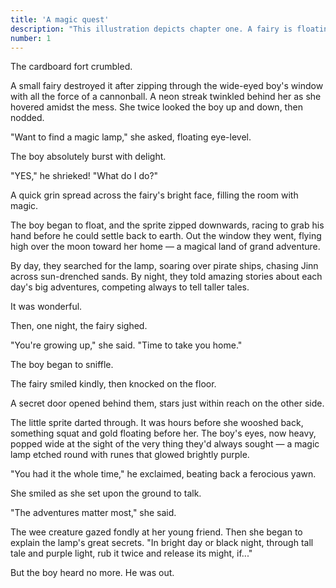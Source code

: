 ```yaml
---
title: 'A magic quest'
description: "This illustration depicts chapter one. A fairy is floating just off center, hands outstretched, fingers pointing downward. A golden lamp, etched with runes, floats before her. It's glowing, and hovers just beyond a young boy's fingertips. He looks upon it, jaw agape, in wonder. The fairy has dark black hair, with a single streak of white, and eyes that glow a light metallic blue. She's beaming and is dressed in a simple white top and purple leggings. The calves and feet are seem to glow with white strips of electricity. Her four wings — two long, two short — feature long, sharp, glowing blue veins. They follow the wing's angular contours with sharp turns and end in small open circles. Glowing white-yellow fairy dust twinkles all around her. The boy, who's mouth hangs open, is wearing a mint green hooded sweatshirt. It has yellow and white stripes on it. The two are inside a cozy wooden treehouse. A sky full of stars is spied through a magical door that's opened just the pair. The room is warm and friendly and full of mystery. To thier left hangs a yellow and purple paper lantern. A squat, two-shelf bookcase stands beneath it and a big, upholstered brown chair stands in front of it. It's draped by a blue blanket. A blue rug stretches under the chair, an open book upon it. To the pair's right hang two bookshelves. They're full of books, a wild green plant, bottles, and a thick well-worn white candle that's dripping with wax. A boat's steering wheel is leaning against the wall beneath them."
number: 1
---
```


The cardboard fort crumbled.

A small fairy destroyed it after zipping through the wide-eyed boy's window with all the force of a cannonball. A neon streak twinkled behind her as she hovered amidst the mess. She twice looked the boy up and down, then nodded.

"Want to find a magic lamp," she asked, floating eye-level. 

The boy absolutely burst with delight.

"YES," he shrieked! "What do I do?"

A quick grin spread across the fairy's bright face, filling the room with magic. 

The boy began to float, and the sprite zipped downwards, racing to grab his hand before he could settle back to earth. Out the window they went, flying high over the moon toward her home — a magical land of grand adventure. 

By day, they searched for the lamp, soaring over pirate ships, chasing Jinn across sun-drenched sands. By night, they told amazing stories about each day's big adventures, competing always to tell taller tales. 

It was wonderful.

Then, one night, the fairy sighed. 

"You're growing up," she said. "Time to take you home." 

The boy began to sniffle.

The fairy smiled kindly, then knocked on the floor. 

A secret door opened behind them, stars just within reach on the other side.

The little sprite darted through. It was hours before she wooshed back, something squat and gold floating before her. The boy's eyes, now heavy, popped wide at the sight of the very thing they'd always sought — a magic lamp etched round with runes that glowed brightly purple. 

"You had it the whole time," he exclaimed, beating back a ferocious yawn.

She smiled as she set upon the ground to talk.

"The adventures matter most," she said. 

The wee creature gazed fondly at her young friend. Then she began to explain the lamp's great secrets. "In bright day or black night, through tall tale and purple light, rub it twice and release its might, if..." 

But the boy heard no more. He was out.

